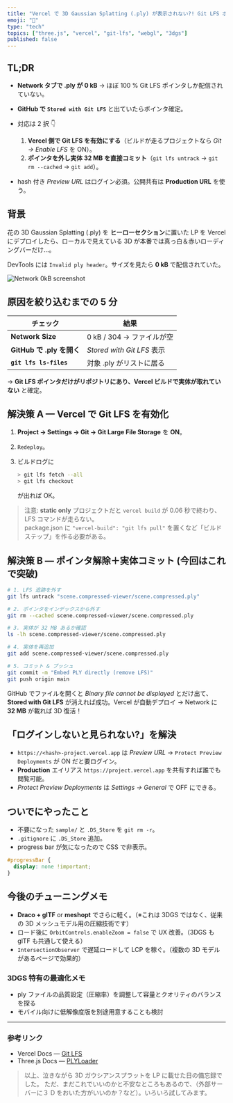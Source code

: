 ```yaml
---
title: "Vercel で 3D Gaussian Splatting (.ply) が表示されない?! Git LFS ポインタ問題を 15 分で解決したメモ"
emoji: "🚀"
type: "tech"
topics: ["three.js", "vercel", "git-lfs", "webgl", "3dgs"]
published: false
---
```


## TL;DR

- **Network タブで .ply が 0 kB** → ほぼ 100 % Git LFS ポインタしか配信されていない。
- **GitHub で `Stored with Git LFS`** と出ていたらポインタ確定。
- 対応は 2 択 👇

  1. **Vercel 側で Git LFS を有効にする**（ビルドが走るプロジェクトなら _Git → Enable LFS_ を ON）。
  2. **ポインタを外し実体 32 MB を直接コミット**（`git lfs untrack` → `git rm --cached` → `git add`）。

- hash 付き _Preview URL_ はログイン必須。公開共有は **Production URL** を使う。

## 背景

花の 3D Gaussian Splatting (.ply) を **ヒーローセクション**に置いた LP を Vercel にデプロイしたら、ローカルで見えている 3D が本番では真っ白＆赤いローディングバーだけ…。

DevTools には `Invalid ply header`。サイズを見たら **0 kB** で配信されていた。

![Network 0kB screenshot](./images/network-0kb.png)

## 原因を絞り込むまでの 5 分

| チェック                  | 結果                       |
| ------------------------- | -------------------------- |
| **Network Size**          | 0 kB / 304 → ファイルが空  |
| **GitHub で .ply を開く** | _Stored with Git LFS_ 表示 |
| **`git lfs ls-files`**    | 対象 .ply がリストに居る   |

→ **Git LFS ポインタだけがリポジトリにあり、Vercel ビルドで実体が取れていない** と確定。

## 解決策 A — Vercel で Git LFS を有効化

1. **Project → Settings → Git → Git Large File Storage** を **ON**。
2. `Redeploy`。
3. ビルドログに

   ```bash
   > git lfs fetch --all
   > git lfs checkout
   ```

   が出れば OK。

> 注意: **static only** プロジェクトだと `vercel build` が 0.06 秒で終わり、LFS コマンドが走らない。<br>package.json に `"vercel-build": "git lfs pull"` を置くなど「ビルドステップ」を作る必要がある。

## 解決策 B — ポインタ解除＋実体コミット (今回はこれで突破)

```bash
# 1. LFS 追跡を外す
git lfs untrack "scene.compressed-viewer/scene.compressed.ply"

# 2. ポインタをインデックスから外す
git rm --cached scene.compressed-viewer/scene.compressed.ply

# 3. 実体が 32 MB あるか確認
ls -lh scene.compressed-viewer/scene.compressed.ply

# 4. 実体を再追加
git add scene.compressed-viewer/scene.compressed.ply

# 5. コミット & プッシュ
git commit -m "Embed PLY directly (remove LFS)"
git push origin main
```

GitHub でファイルを開くと _Binary file cannot be displayed_ とだけ出て、**Stored with Git LFS** が消えれば成功。Vercel が自動デプロイ → Network に **32 MB** が載れば 3D 復活！

## 「ログインしないと見られない?」を解決

- `https://<hash>-project.vercel.app` は _Preview URL_ → `Protect Preview Deployments` が ON だと要ログイン。
- **Production** エイリアス `https://project.vercel.app` を共有すれば誰でも閲覧可能。
- _Protect Preview Deployments_ は _Settings → General_ で OFF にできる。

## ついでにやったこと

- 不要になった `sample/` と `.DS_Store` を `git rm -r`。
- `.gitignore` に `.DS_Store` 追加。
- progress bar が気になったので CSS で非表示。

```css
#progressBar {
  display: none !important;
}
```

## 今後のチューニングメモ

- **Draco + glTF** or **meshopt** でさらに軽く。（※これは 3DGS ではなく、従来の 3D メッシュモデル用の圧縮技術です）
- ロード後に `OrbitControls.enableZoom = false` で UX 改善。（3DGS も glTF も共通して使える）
- `IntersectionObserver` で遅延ロードして LCP を稼ぐ。（複数の 3D モデルがあるページで効果的）

### 3DGS 特有の最適化メモ

- ply ファイルの品質設定（圧縮率）を調整して容量とクオリティのバランスを探る
- モバイル向けに低解像度版を別途用意することも検討

---

### 参考リンク

- Vercel Docs — [Git LFS](https://vercel.com/docs/git-integrations/git-lfs)
- Three.js Docs — [PLYLoader](https://threejs.org/docs/index.html?q=ply#examples/en/loaders/PLYLoader)

> 以上、泣きながら 3D ガウシアンスプラットを LP に載せた日の備忘録でした。
> ただ、まだこれでいいのかと不安なところもあるので、（外部サーバーに３ D をおいた方がいいのか？など）。いろいろ試してみます。
